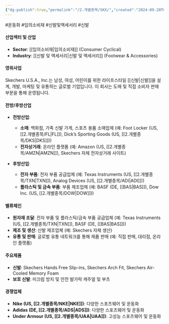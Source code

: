 ```yaml
---
{"dg-publish":true,"permalink":"/2.개별종목/SKX/","created":"2024-09-20T09:15:50.063+09:00","updated":"2025-06-03T20:06:01.208+09:00"}
---
```


#운동화 #임의소비재 #신발및액세서리 #신발


#### 산업섹터 및 산업

- **Sector**: [[임의소비재\|임의소비재]] (Consumer Cyclical)
- **Industry**: [[신발 및 액세서리\|신발 및 액세서리]] (Footwear & Accessories)

#### 영위사업

Skechers U.S.A., Inc.는 남성, 여성, 어린이를 위한 라이프스타일 [[신발\|신발]]을 설계, 개발, 마케팅 및 유통하는 글로벌 기업입니다. 이 회사는 도매 및 직접 소비자 판매 부문을 통해 운영됩니다.

#### 전방/후방산업

- **전방산업**:
    - **소매**: 백화점, 가족 신발 가게, 스포츠 용품 소매업체 (예: Foot Locker (US, [[2.개별종목/FL\|FL]]), Dick’s Sporting Goods (US, [[2.개별종목/DKS\|DKS]]))
    - **전자상거래**: 온라인 플랫폼 (예: Amazon (US, [[2.개별종목/AMZN\|AMZN]]), Skechers 자체 전자상거래 사이트)
      
- **후방산업**:
    - **전자 부품**: 전자 부품 공급업체 (예: Texas Instruments (US, [[2.개별종목/TXN\|TXN]]), Analog Devices (US, [[2.개별종목/ADI\|ADI]]))
    - **플라스틱 및 금속 부품**: 부품 제조업체 (예: BASF (DE, [[BAS\|BAS]]), Dow Inc. (US, [[2.개별종목/DOW\|DOW]]))

#### 밸류체인

- **원자재 조달**: 전자 부품 및 플라스틱/금속 부품 공급업체 (예: Texas Instruments (US, [[2.개별종목/TXN\|TXN]]), BASF (DE, [[BAS\|BAS]]))
- **제조 및 생산**: 신발 제조업체 (예: Skechers 자체 생산)
- **유통 및 판매**: 글로벌 유통 네트워크를 통해 제품 판매 (예: 직접 판매, 대리점, 온라인 플랫폼)

#### 주요제품

- **신발**: Skechers Hands Free Slip-ins, Skechers Arch Fit, Skechers Air-Cooled Memory Foam
- **보호 신발**: 미끄럼 방지 및 안전 발가락 캐주얼 및 부츠

#### 경쟁업체

- **Nike (US, [[2.개별종목/NKE\|NKE]])**: 다양한 스포츠웨어 및 운동화
- **Adidas (DE, [[2.개별종목/ADS\|ADS]])**: 다양한 스포츠웨어 및 운동화
- **Under Armour (US, [[2.개별종목/UAA\|UAA]])**: 고성능 스포츠웨어 및 운동화
